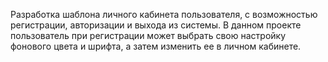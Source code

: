 Разработка шаблона личного кабинета пользователя, с возможностью регистрации, авторизации и выхода из системы.
В данном проекте пользователь при регистрации может выбрать свою настройку фонового цвета и шрифта, а затем изменить ее в личном кабинете.
